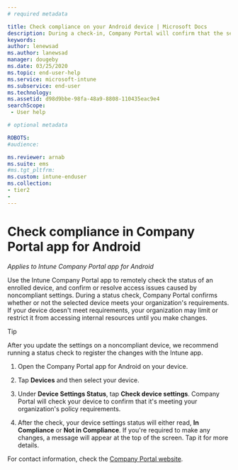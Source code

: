 ```yaml
---
# required metadata

title: Check compliance on your Android device | Microsoft Docs
description: During a check-in, Company Portal will confirm that the settings on your device meet your organization's policy requirements.
keywords:
author: lenewsad
ms.author: lanewsad
manager: dougeby
ms.date: 03/25/2020
ms.topic: end-user-help
ms.service: microsoft-intune
ms.subservice: end-user
ms.technology:
ms.assetid: d98d9bbe-98fa-48a9-8808-110435eac9e4
searchScope:
 - User help

# optional metadata

ROBOTS:  
#audience:

ms.reviewer: arnab
ms.suite: ems
#ms.tgt_pltfrm:
ms.custom: intune-enduser
ms.collection:
- tier2
- 
---
```


# Check compliance in Company Portal app for Android     
*Applies to Intune Company Portal app for Android*  

Use the Intune Company Portal app to remotely check the status of an enrolled device, and confirm or resolve access issues caused by noncompliant settings. During a status check, Company Portal confirms whether or not the selected device meets your organization's requirements. If your device doesn't meet requirements, your organization may limit or restrict it from accessing internal resources until you make changes.     

>[!TIP]
> After you update the settings on a noncompliant device, we recommend running a status check to register the changes with the Intune app.  

1. Open the Company Portal app for Android on your device.  

2. Tap **Devices** and then select your device.  

3. Under **Device Settings Status**, tap **Check device settings**. Company Portal will check your device to confirm that it's meeting your organization's policy requirements. 

4. After the check, your device settings status will either read, **In Compliance** or **Not in Compliance**. If you're required to make any changes, a message will appear at the top of the screen. Tap it for more details. 

For contact information, check the [Company Portal website](https://go.microsoft.com/fwlink/?linkid=2010980).  
